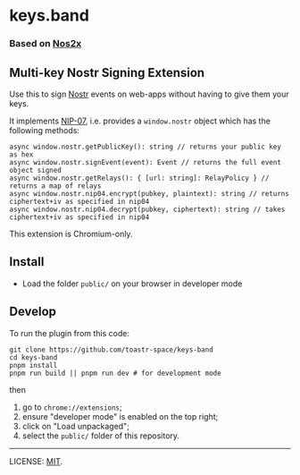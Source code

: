 # keys.band

### Based on [Nos2x](https://raw.githubusercontent.com/fiatjaf/nos2x/)

## Multi-key Nostr Signing Extension

Use this to sign [Nostr](https://github.com/nostr-protocol/nostr) events on web-apps without having to give them your keys.

It implements [NIP-07](https://github.com/nostr-protocol/nips/blob/master/07.md), i.e. provides a `window.nostr` object which has the following methods:

```
async window.nostr.getPublicKey(): string // returns your public key as hex
async window.nostr.signEvent(event): Event // returns the full event object signed
async window.nostr.getRelays(): { [url: string]: RelayPolicy } // returns a map of relays
async window.nostr.nip04.encrypt(pubkey, plaintext): string // returns ciphertext+iv as specified in nip04
async window.nostr.nip04.decrypt(pubkey, ciphertext): string // takes ciphertext+iv as specified in nip04
```

This extension is Chromium-only.

## Install

- Load the folder `public/` on your browser in developer mode

## Develop

To run the plugin from this code:

```
git clone https://github.com/toastr-space/keys-band
cd keys-band
pnpm install
pnpm run build || pnpm run dev # for development mode
```

then

1. go to `chrome://extensions`;
2. ensure "developer mode" is enabled on the top right;
3. click on "Load unpackaged";
4. select the `public/` folder of this repository.

---

LICENSE: [MIT](docs/mit-license.md).
